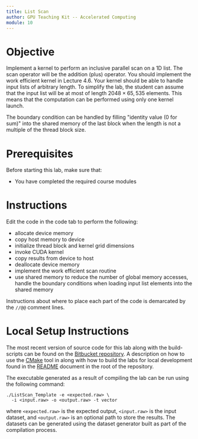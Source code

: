 ```yaml
---
title: List Scan
author: GPU Teaching Kit -- Accelerated Computing
module: 10
---
```


# Objective

Implement a kernel to perform an inclusive parallel scan on a 1D list. The scan operator will be the addition (plus) operator. You should implement the work efficient kernel in Lecture 4.6. Your kernel should be able to handle input lists of arbitrary length. To simplify the lab, the student can assume that the input list will be at most of length $2048 \times 65,535$ elements. This means that the computation can be performed using only one kernel launch.

The boundary condition can be handled by filling "identity value (0 for sum)" into the shared memory of the last block when the length is not a multiple of the thread block size.

# Prerequisites

Before starting this lab, make sure that:

- You have completed the required course modules

# Instructions

Edit the code in the code tab to perform the following:

- allocate device memory
- copy host memory to device
- initialize thread block and kernel grid dimensions
- invoke CUDA kernel
- copy results from device to host
- deallocate device memory
- implement the work efficient scan routine
- use shared memory to reduce the number of global memory accesses, handle the boundary conditions when loading input list elements into the shared memory

Instructions about where to place each part of the code is demarcated by the `//@@` comment lines.

# Local Setup Instructions

The most recent version of source code for this lab along with the build-scripts can be found on the [Bitbucket repository](LINKTOLAB). A description on how to use the [CMake](https://cmake.org/) tool in along with how to build the labs for local development found in the [README](LINKTOREADME) document in the root of the repository.

The executable generated as a result of compiling the lab can be run using the following command:

```{.bash}
./ListScan_Template -e <expected.raw> \
  -i <input.raw> -o <output.raw> -t vector
```

where `<expected.raw>` is the expected output, `<input.raw>` is the input dataset, and `<output.raw>` is an optional path to store the results. The datasets can be generated using the dataset generator built as part of the compilation process.
